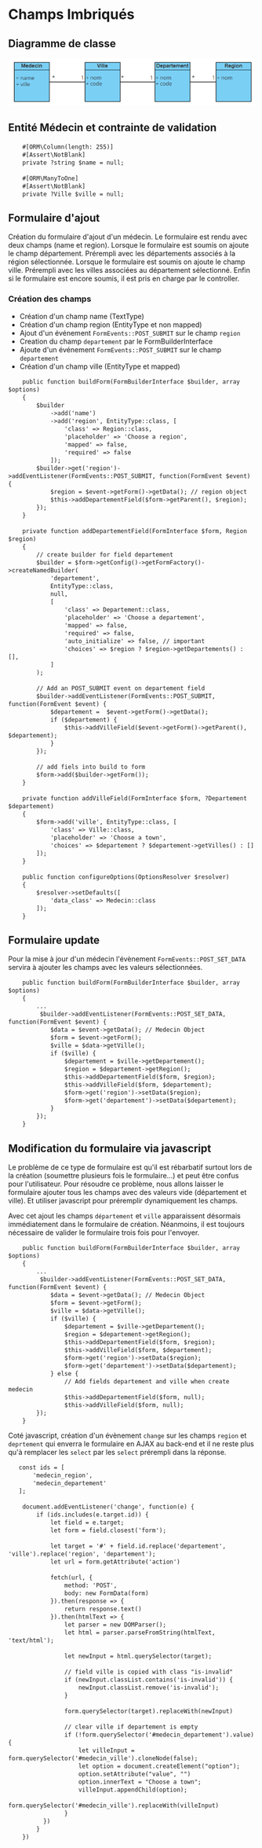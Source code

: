 # Champs Imbriqués

## Diagramme de classe
![(diagramme-de-class)](./uml/dia-class-many-to-many.png)

## Entité Médecin et contrainte de validation
```
    #[ORM\Column(length: 255)]
    #[Assert\NotBlank]
    private ?string $name = null;

    #[ORM\ManyToOne]
    #[Assert\NotBlank]
    private ?Ville $ville = null;
```

## Formulaire d'ajout

Création du formulaire d'ajout d'un médecin. Le formulaire est rendu avec deux champs (name et region).
Lorsque le formulaire est soumis on ajoute le champ département. Prérempli avec les départements associés à la région sélectionnée.
Lorsque le formulaire est soumis on ajoute le champ ville. Prérempli avec les villes associées au département sélectionné.
Enfin si le formulaire est encore soumis, il est pris en charge par le controller.

### Création des champs

- Création d'un champ name (TextType)
- Création d'un champ region (EntityType et non mapped)
- Ajout d'un événement ```FormEvents::POST_SUBMIT``` sur le champ ```region```
- Creation du champ ```departement``` par le FormBuilderInterface
- Ajoute d'un événement ```FormEvents::POST_SUBMIT``` sur le champ ```departement```
- Création d'un champ ville (EntityType et mapped)

```
    public function buildForm(FormBuilderInterface $builder, array $options)
    {
        $builder
            ->add('name')
            ->add('region', EntityType::class, [
                'class' => Region::class,
                'placeholder' => 'Choose a region',
                'mapped' => false,
                'required' => false
            ]);
        $builder->get('region')->addEventListener(FormEvents::POST_SUBMIT, function(FormEvent $event) {
            $region = $event->getForm()->getData(); // region object
            $this->addDepartementField($form->getParent(), $region);
        });
    }
    
    private function addDepartementField(FormInterface $form, Region $region)
    {
        // create builder for field departement
        $builder = $form->getConfig()->getFormFactory()->createNamedBuilder(
            'departement',
            EntityType::class,
            null,
            [
                'class' => Departement::class,
                'placeholder' => 'Choose a departement',
                'mapped' => false,
                'required' => false,
                'auto_initialize' => false, // important
                'choices' => $region ? $region->getDepartements() : [],
            ]
        );
        
        // Add an POST_SUBMIT event on departement field
        $builder->addEventListener(FormEvents::POST_SUBMIT, function(FormEvent $event) {
            $departement =  $event->getForm()->getData();
            if ($departement) {
                $this->addVilleField($event->getForm()->getParent(), $departement);
            }
        });
        
        // add fiels into build to form
        $form->add($builder->getForm());
    }
    
    private function addVilleField(FormInterface $form, ?Departement $departement)
    {
        $form->add('ville', EntityType::class, [
            'class' => Ville::class,
            'placeholder' => 'Choose a town',
            'choices' => $departement ? $departement->getVilles() : []
        ]);
    }
    
    public function configureOptions(OptionsResolver $resolver)
    {
        $resolver->setDefaults([
            'data_class' => Medecin::class
        ]);
    }
```

## Formulaire update

Pour la mise à jour d'un médecin l'évènement ```FormEvents::POST_SET_DATA``` servira à ajouter les champs 
avec les valeurs sélectionnées.

```
    public function buildForm(FormBuilderInterface $builder, array $options)
    {
        ...
         $builder->addEventListener(FormEvents::POST_SET_DATA, function(FormEvent $event) {
            $data = $event->getData(); // Medecin Object
            $form = $event->getForm();
            $ville = $data->getVille();
            if ($ville) {
                $departement = $ville->getDepartement();
                $region = $departement->getRegion();
                $this->addDepartementField($form, $region);
                $this->addVilleField($form, $departement);
                $form->get('region')->setData($region);
                $form->get('departement')->setData($departement);
            }
        });
    }
```

## Modification du formulaire via javascript

Le problème de ce type de formulaire est qu'il est rébarbatif surtout lors de la création (soumettre plusieurs fois 
le formulaire...) et peut être confus pour l'utilisateur. 
Pour résoudre ce problème, nous allons laisser le formulaire ajouter tous les champs 
avec des valeurs vide (département et ville). Et utiliser javascript pour préremplir dynamiquement les champs.


Avec cet ajout les champs ```département``` et ```ville``` apparaissent désormais immédiatement dans le formulaire
de création.
Néanmoins, il est toujours nécessaire de valider le formulaire trois fois pour l'envoyer.
```
    public function buildForm(FormBuilderInterface $builder, array $options)
    {
        ...
         $builder->addEventListener(FormEvents::POST_SET_DATA, function(FormEvent $event) {
            $data = $event->getData(); // Medecin Object
            $form = $event->getForm();
            $ville = $data->getVille();
            if ($ville) {
                $departement = $ville->getDepartement();
                $region = $departement->getRegion();
                $this->addDepartementField($form, $region);
                $this->addVilleField($form, $departement);
                $form->get('region')->setData($region);
                $form->get('departement')->setData($departement);
            } else {
                // Add fields departement and ville when create medecin
                $this->addDepartementField($form, null);
                $this->addVilleField($form, null);
        });
    }
```

Coté javascript, création d'un évènement ```change``` sur les champs ```region``` et ```deprtement``` qui enverra 
le formulaire en AJAX au back-end et il ne reste plus qu'à remplacer les ```select``` par les ```select``` prérempli dans 
la réponse.

```
   const ids = [
       'medecin_region',
       'medecin_departement'
   ];
    
    document.addEventListener('change', function(e) {
        if (ids.includes(e.target.id)) {
            let field = e.target;
            let form = field.closest('form');

            let target = '#' + field.id.replace('departement', 'ville').replace('region', 'departement');
            let url = form.getAttribute('action')

            fetch(url, {
                method: 'POST',
                body: new FormData(form)
            }).then(response => {
                return response.text()
            }).then(htmlText => {
                let parser = new DOMParser();
                let html = parser.parseFromString(htmlText, 'text/html');
    
                let newInput = html.querySelector(target);
    
                // field ville is copied with class "is-invalid"
                if (newInput.classList.contains('is-invalid')) {
                    newInput.classList.remove('is-invalid');
                }
    
                form.querySelector(target).replaceWith(newInput)
    
                // clear ville if departement is empty
                if (!form.querySelector('#medecin_departement').value) {
                    let villeInput = form.querySelector('#medecin_ville').cloneNode(false);
                    let option = document.createElement("option");
                    option.setAttribute("value", "")
                    option.innerText = "Choose a town";
                    villeInput.appendChild(option);
                    form.querySelector('#medecin_ville').replaceWith(villeInput)
                }
          })
        }
    })
```
